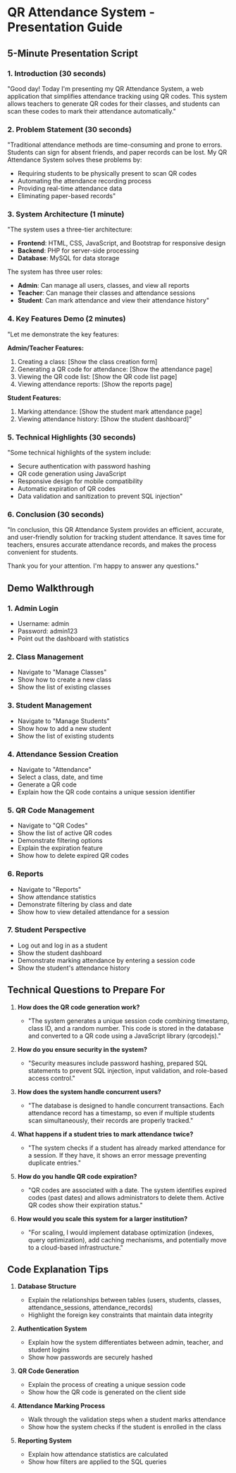 # QR Attendance System - Presentation Guide

## 5-Minute Presentation Script

### 1. Introduction (30 seconds)
"Good day! Today I'm presenting my QR Attendance System, a web application that simplifies attendance tracking using QR codes. This system allows teachers to generate QR codes for their classes, and students can scan these codes to mark their attendance automatically."

### 2. Problem Statement (30 seconds)
"Traditional attendance methods are time-consuming and prone to errors. Students can sign for absent friends, and paper records can be lost. My QR Attendance System solves these problems by:
- Requiring students to be physically present to scan QR codes
- Automating the attendance recording process
- Providing real-time attendance data
- Eliminating paper-based records"

### 3. System Architecture (1 minute)
"The system uses a three-tier architecture:
- **Frontend**: HTML, CSS, JavaScript, and Bootstrap for responsive design
- **Backend**: PHP for server-side processing
- **Database**: MySQL for data storage

The system has three user roles:
- **Admin**: Can manage all users, classes, and view all reports
- **Teacher**: Can manage their classes and attendance sessions
- **Student**: Can mark attendance and view their attendance history"

### 4. Key Features Demo (2 minutes)
"Let me demonstrate the key features:

**Admin/Teacher Features:**
1. Creating a class: [Show the class creation form]
2. Generating a QR code for attendance: [Show the attendance page]
3. Viewing the QR code list: [Show the QR code list page]
4. Viewing attendance reports: [Show the reports page]

**Student Features:**
1. Marking attendance: [Show the student mark attendance page]
2. Viewing attendance history: [Show the student dashboard]"

### 5. Technical Highlights (30 seconds)
"Some technical highlights of the system include:
- Secure authentication with password hashing
- QR code generation using JavaScript
- Responsive design for mobile compatibility
- Automatic expiration of QR codes
- Data validation and sanitization to prevent SQL injection"

### 6. Conclusion (30 seconds)
"In conclusion, this QR Attendance System provides an efficient, accurate, and user-friendly solution for tracking student attendance. It saves time for teachers, ensures accurate attendance records, and makes the process convenient for students.

Thank you for your attention. I'm happy to answer any questions."

## Demo Walkthrough

### 1. Admin Login
- Username: admin
- Password: admin123
- Point out the dashboard with statistics

### 2. Class Management
- Navigate to "Manage Classes"
- Show how to create a new class
- Show the list of existing classes

### 3. Student Management
- Navigate to "Manage Students"
- Show how to add a new student
- Show the list of existing students

### 4. Attendance Session Creation
- Navigate to "Attendance"
- Select a class, date, and time
- Generate a QR code
- Explain how the QR code contains a unique session identifier

### 5. QR Code Management
- Navigate to "QR Codes"
- Show the list of active QR codes
- Demonstrate filtering options
- Explain the expiration feature
- Show how to delete expired QR codes

### 6. Reports
- Navigate to "Reports"
- Show attendance statistics
- Demonstrate filtering by class and date
- Show how to view detailed attendance for a session

### 7. Student Perspective
- Log out and log in as a student
- Show the student dashboard
- Demonstrate marking attendance by entering a session code
- Show the student's attendance history

## Technical Questions to Prepare For

1. **How does the QR code generation work?**
   - "The system generates a unique session code combining timestamp, class ID, and a random number. This code is stored in the database and converted to a QR code using a JavaScript library (qrcodejs)."

2. **How do you ensure security in the system?**
   - "Security measures include password hashing, prepared SQL statements to prevent SQL injection, input validation, and role-based access control."

3. **How does the system handle concurrent users?**
   - "The database is designed to handle concurrent transactions. Each attendance record has a timestamp, so even if multiple students scan simultaneously, their records are properly tracked."

4. **What happens if a student tries to mark attendance twice?**
   - "The system checks if a student has already marked attendance for a session. If they have, it shows an error message preventing duplicate entries."

5. **How do you handle QR code expiration?**
   - "QR codes are associated with a date. The system identifies expired codes (past dates) and allows administrators to delete them. Active QR codes show their expiration status."

6. **How would you scale this system for a larger institution?**
   - "For scaling, I would implement database optimization (indexes, query optimization), add caching mechanisms, and potentially move to a cloud-based infrastructure."

## Code Explanation Tips

1. **Database Structure**
   - Explain the relationships between tables (users, students, classes, attendance_sessions, attendance_records)
   - Highlight the foreign key constraints that maintain data integrity

2. **Authentication System**
   - Explain how the system differentiates between admin, teacher, and student logins
   - Show how passwords are securely hashed

3. **QR Code Generation**
   - Explain the process of creating a unique session code
   - Show how the QR code is generated on the client side

4. **Attendance Marking Process**
   - Walk through the validation steps when a student marks attendance
   - Show how the system checks if the student is enrolled in the class

5. **Reporting System**
   - Explain how attendance statistics are calculated
   - Show how filters are applied to the SQL queries
